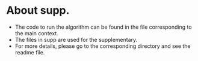 # About supp.
- The code to run the algorithm can be found in the file corresponding to the main context.  
- The files in supp are used for the supplementary.
- For more details, please go to the corresponding directory and see the readme file.


 


